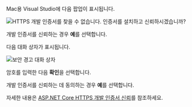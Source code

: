 Mac용 Visual Studio에 다음 팝업이 표시됩니다.

![HTTPS 개발 인증서를 찾을 수 없습니다. 인증서를 설치하고 신뢰하시겠습니까?](~/getting-started/_static/trustCertMac.png)

개발 인증서를 신뢰하는 경우 **예**를 선택합니다.

다음 대화 상자가 표시됩니다.

![보안 경고 대화 상자](~/getting-started/_static/certMac.png)

암호를 입력한 다음 **확인**을 선택합니다.

개발 인증서를 신뢰하는 데 동의하는 경우 **예**를 선택합니다.

자세한 내용은 [ASP.NET Core HTTPS 개발 인증서 신뢰](xref:security/enforcing-ssl#trust-the-aspnet-core-https-development-certificate-on-windows-and-macos)를 참조하세요.